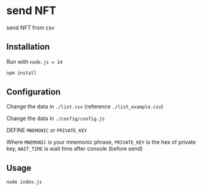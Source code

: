 # send NFT

send NFT from csv

## Installation

Run with `node.js = 14`

```bash
npm install
```

## Configuration

Change the data in `./list.csv` (reference `./list_example.csv`)

Change the data in `./config/config.js`

DEFINE `MNEMONIC` or `PRIVATE_KEY`

Where `MNEMONIC` is your mnemonic phrase, `PRIVATE_KEY` is the hex of private key, `WAIT_TIME` is wait time after console (before send)

## Usage

```bash
node index.js
```